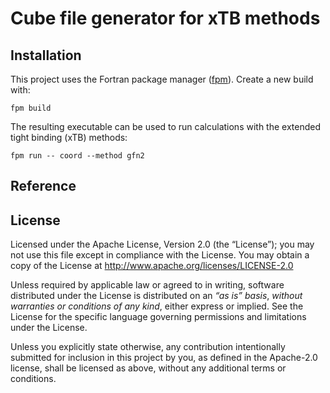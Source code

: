 # Cube file generator for xTB methods


## Installation

This project uses the Fortran package manager ([fpm](https://github.com/fortran-lang/fpm)).
Create a new build with:

```
fpm build
```

The resulting executable can be used to run calculations with the extended tight binding (xTB) methods:

```
fpm run -- coord --method gfn2
```


## Reference


## License

Licensed under the Apache License, Version 2.0 (the “License”);
you may not use this file except in compliance with the License.
You may obtain a copy of the License at
http://www.apache.org/licenses/LICENSE-2.0

Unless required by applicable law or agreed to in writing, software
distributed under the License is distributed on an *“as is” basis*,
*without warranties or conditions of any kind*, either express or implied.
See the License for the specific language governing permissions and
limitations under the License.

Unless you explicitly state otherwise, any contribution intentionally
submitted for inclusion in this project by you, as defined in the
Apache-2.0 license, shall be licensed as above, without any additional
terms or conditions.
